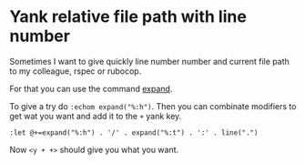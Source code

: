 # Yank relative file path with line number

Sometimes I want to give quickly line number number and current file path to
my colleague, rspec or rubocop.

For that you can use the command [expand](http://vimdoc.sourceforge.net/htmldoc/eval.html#expand()).

To give a try do `:echom expand("%:h")`. Then you can combinate modifiers to
get wat you want and add it to the `+` yank key.

```viml
:let @+=expand("%:h") . '/' . expand("%:t") . ':' . line(".")
```

Now `<y + +>` should give you what you want.

